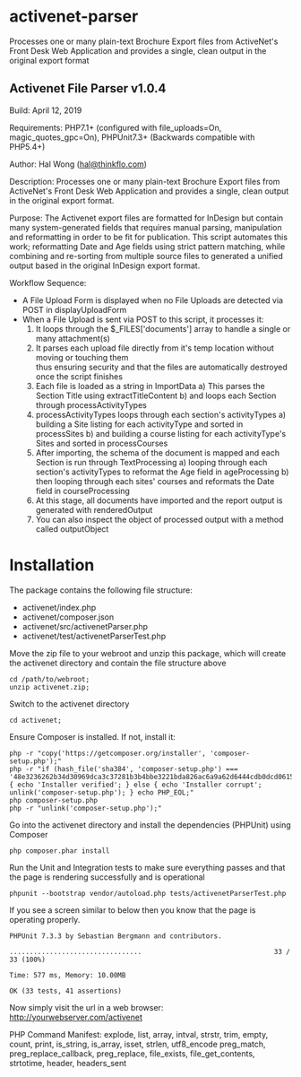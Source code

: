 # activenet-parser

 Processes one or many plain-text Brochure Export files from ActiveNet's Front Desk Web Application and provides a single, clean output in the original export format

 Activenet File Parser v1.0.4 
 ----------------------------
 Build: April 12, 2019

 Requirements: 
 PHP7.1+ (configured with file_uploads=On, magic_quotes_gpc=On), PHPUnit7.3+
 (Backwards compatible with PHP5.4+)

 Author: 
 Hal Wong (hal@thinkflo.com)

 Description:
 Processes one or many plain-text Brochure Export files from ActiveNet's Front Desk Web Application 
 and provides a single, clean output in the original export format.

 Purpose: 
 The Activenet export files are formatted for InDesign but contain many system-generated 
 fields that requires manual parsing, manipulation and reformatting in order to be fit 
 for publication.  This script automates this work; reformatting Date and Age fields using 
 strict pattern matching, while combining and re-sorting from multiple source files to 
 generated a unified output based in the original InDesign export format.

 Workflow Sequence:
 - A File Upload Form is displayed when no File Uploads are detected via POST in displayUploadForm
 - When a File Upload is sent via POST to this script, it processes it:
     1) It loops through the $_FILES['documents'] array to handle a single or many attachment(s)
     2) It parses each upload file directly from it's temp location without moving or touching them  
        thus ensuring security and that the files are automatically destroyed once the script finishes
     3) Each file is loaded as a string in ImportData
         a) This parses the Section Title using extractTitleContent
         b) and loops each Section through processActivityTypes
     4) processActivityTypes loops through each section's activityTypes
         a) building a Site listing for each activityType and sorted in processSites
         b) and building a course listing for each activityType's Sites and sorted in processCourses
     5) After importing, the schema of the document is mapped and each Section is run through TextProcessing
         a) looping through each section's activityTypes to reformat the Age field in ageProcessing
         b) then looping through each sites' courses and reformats the Date field in courseProcessing
     6) At this stage, all documents have imported and the report output is generated with renderedOutput
     7) You can also inspect the object of processed output with a method called outputObject

# Installation

The package contains the following file structure:

- activenet/index.php
- activenet/composer.json
- activenet/src/activenetParser.php
- activenet/test/activenetParserTest.php

Move the zip file to your webroot and unzip this package, which will create the activenet directory and contain the file structure above
```
cd /path/to/webroot;
unzip activenet.zip;
```
Switch to the activenet directory
```
cd activenet;
```

Ensure Composer is installed.  If not, install it:
```
php -r "copy('https://getcomposer.org/installer', 'composer-setup.php');"
php -r "if (hash_file('sha384', 'composer-setup.php') === '48e3236262b34d30969dca3c37281b3b4bbe3221bda826ac6a9a62d6444cdb0dcd0615698a5cbe587c3f0fe57a54d8f5') { echo 'Installer verified'; } else { echo 'Installer corrupt'; unlink('composer-setup.php'); } echo PHP_EOL;"
php composer-setup.php
php -r "unlink('composer-setup.php');"
```

Go into the activenet directory and install the dependencies (PHPUnit) using Composer 
```
php composer.phar install
```

Run the Unit and Integration tests to make sure everything passes and that the page is rendering successfully and is operational
```
phpunit --bootstrap vendor/autoload.php tests/activenetParserTest.php
```

If you see a screen similar to below then you know that the page is operating properly.
```
PHPUnit 7.3.3 by Sebastian Bergmann and contributors.

.................................                                 33 / 33 (100%)

Time: 577 ms, Memory: 10.00MB

OK (33 tests, 41 assertions)
```

Now simply visit the url in a web browser: http://yourwebserver.com/activenet


 PHP Command Manifest: 
 explode, list, array, intval, strstr, trim, empty, count, print, is_string, is_array, isset, strlen, utf8_encode
 preg_match, preg_replace_callback, preg_replace, file_exists, file_get_contents, strtotime, header, headers_sent

